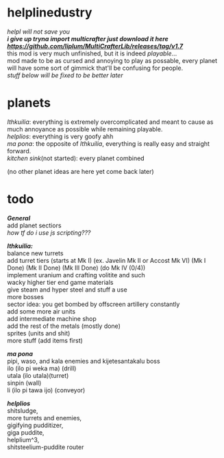 # helplinedustry
*helpl will not save you*  
***i give up tryna import multicrafter just download it here https://github.com/liplum/MultiCrafterLib/releases/tag/v1.7***  
this mod is very much unfinished, but it is indeed *playable*...  
mod made to be as cursed and annoying to play as possable, every planet will have some sort of gimmick that'll be confusing for people.  
*stuff below will be fixed to be better later*
# planets

*Ithkuilia*: everything is extremely overcomplicated and meant to cause as much annoyance as possible while remaining playable.  
*helplios*: everything is very goofy ahh  
*ma pona*: the opposite of *Ithkuilia*, everything is really easy and straight forward.  
*kitchen sink*(not started): every planet combined

(no other planet ideas are here yet come back later)

# todo

***General***  
add planet sectiors  
*how tf do i use js scripting???*

***Ithkuilia:***  
balance new turrets   
add turret tiers (starts at Mk I) (ex. Javelin Mk II or Accost Mk VI) (Mk I Done) (Mk II Done) (Mk III Done) (do Mk IV (0/4))  
implement uranium and crafting volitite and such  
wacky higher tier end game materials   
give steam and hyper steel and stuff a use  
more bosses  
sector idea: you get bombed by offscreen artillery constantly  
add some more air units  
add intermediate machine shop  
add the rest of the metals (mostly done)  
sprites (units and shit)  
more stuff (add items first)

***ma pona***   
pipi, waso, and kala enemies and kijetesantakalu boss  
ilo (ilo pi weka ma) (drill)  
utala (ilo utala)(turret)  
sinpin (wall)  
li (ilo pi tawa ijo) (conveyor)  

***helplios***  
shitsludge,  
more turrets and enemies,  
gigifying pudditizer,  
giga puddite,  
helplium^3,  
shitsteelium-puddite router  
